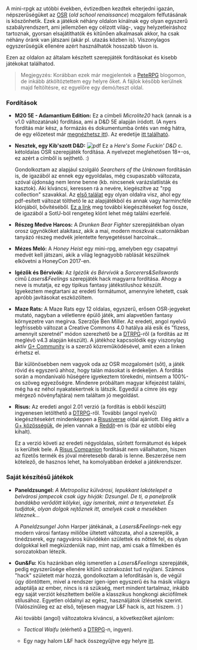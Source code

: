 A mini-rpgk az utóbbi években, évtizedben kezdtek elterjedni igazán, népszerűségüket az [OSR](https://en.wikipedia.org/wiki/Old_School_Revival) (*old school renaissance*) mozgalom felfutásának is köszönhetik. Ezek a játékok néhány oldalon kínálnak egy olyan egyszerű szabályrendszert, ami jellemzően egy célzott világ-, vagy helyzetleíráshoz tartoznak, gyorsan elsajátíthatók és kitűnően alkalmasak akkor, ha csak néhány óránk van játszani (akár pl. utazás közben is). Viszonylagos egyszerűségük ellenére azért használhatók hosszabb távon is.

Ezen az oldalon az általam készített szerepjáték fordításokat és kisebb játékokat találhatod.

> Megjegyzés: Korábban ezek már megjelentek a [PeteRPG](https://peterpghu.blogspot.hu/) blogomon, de inkább átköltöztettem egy helyre őket.
> A fájlok később kerülnek majd feltöltésre, ez egyelőre egy demó/teszt oldal.

### Fordítások

* **M20 5E - Adamantium Edition:** Ez a címbeli *Microlite20* hack (annak is a v1.0 változatának) fordítása, ami a D&D 5E alapján íródott. (A nyers fordítás már kész, a formázás és dokumentumba öntés van még hátra, de egy előzetest már [megnézhetsz itt](pdf/m20_5e_ae_hun_preview.pdf)). Az eredetije [itt található](https://microlite20.org/2017/10/02/on-facebook-m20-fifth-adamantine-edition-pdf/).
* **Nesztek, egy Kib'szott D&D:** ![pdf][pdficon] Ez a *Here's Some Fuckin' D&D* c. kétoldalas OSR szerepjáték fordítása. A nyelvezet meglehetősen 18+-os, ez azért a címből is sejthető. :)

    Gondolkoztam az alapjául szolgáló *Searchers of the Unknown* fordításán is, de igazából az ennek egy egyoldalas, még csupaszabb változata, szóval újdonság nem lenne benne (kb. nincsenek varázslatlisták és kasztok). Aki kíváncsi, keressen rá a nevére, kiegészítve az "rpg collection" szavakkal. Az [első találat](https://retroroleplaying.com/content/searchers-unknown-rpg-collection/%20target=) egy olyan oldalra visz, ahol egy pdf-esített változat tölthető le az alapjátékból és annak vagy harmincféle klónjából, bővítéséből. [Ez a link](https://searchersoftheunknown.wordpress.com/) meg további kiegészítéseket fog össze, de igazából a SotU-ból rengeteg klónt lehet még találni ezerfelé.
    
* **Részeg Medve Harcos:** A *Drunken Bear Fighter* szerepjátékban olyan orosz ügynököket alakítasz, akik a mai, modern moszkvai csatornákban tanyázó részeg medvék jelentette fenyegetéssel harcolnak...

* **Mézes Meló:** A *Honey Heist* egy mini-rpg, amelyben egy csapatnyi medvét kell játszani, akik a világ legnagyobb rablását készülnek elkövetni a HoneyCon 2017-en.

* **Igézők és Bérvívók:** Az *Igézők és Bérvívók* a *Sorcerers&Sellswords* című *Lasers&Feelings* szerepjáték hack magyarra fordítása. Ahogy a neve is mutatja, ez egy tipikus fantasy játékstílushoz készült. Igyekeztem megtartani az eredeti formátumot, amennyire lehetett, csak apróbb javításokat eszközöltem.

* **Maze Rats:** A Maze Rats egy 12 oldalas, egyszerű, erősen OSR-jegyeket mutató, nagyban a véletlenre épülő játék, ami alapvetően fantasy környezetre van megírva. Szerzője Ben Miller. Az eredeti, angol nyelvű legfrissebb változat a Creative Commons 4.0 hatálya alá esik és "fizess, amennyit szeretnél" módon szerezhető be a [DTRPG](http://drivethrurpg.com/product/197158/Maze-Rats)-ről (a fordítás az itt meglévő v4.3 alapján készült). A játékhoz kapcsolódik egy viszonylag aktív [G+ Community](https://plus.google.com/u/0/communities/107799620442785102328) is a szerző közreműködésével, amit ezen a linken érhetsz el.

    Bár különösebben nem vagyok oda az OSR mozgalomért (sőt), a játék rövid és egyszerű ahhoz, hogy talán másokat is érdekeljen. A fordítás során a mondanivaló hűségére igyekeztem törekedni, mintsem a 100%-os szöveg egyezőségre. Mindenre próbáltam magyar kifejezést találni, még ha ez néhol nyakatekertnek is látszik. Egyedül a címre (és egy mérgező növényfajtára) nem találtam jó megoldást.

* **Risus:** Az eredeti angol 2.01 verzió (a fordítás is ebből készült) ingyenesen letölthető a [DTRPG](http://www.drivethrurpg.com/product/170294/Risus-The-Anything-RPG)-ről. További (angol nyelvű) kiegészítésekért mindenképpen a [Risusiverse](http://www.risusiverse.com/) oldal ajánlott. Elég aktív a [G+ közösségük](https://plus.google.com/u/0/communities/103112350476294391123), de jelen vannak a [Reddit](https://www.reddit.com/r/risus/new/)-en is (bár ez utóbbi elég kihalt).

    Ez a verzió követi az eredeti négyoldalas, sűrített formátumot és képek is kerültek bele. A [Risus Companion](http://www.drivethrurpg.com/product/203657/Risus-Companion) fordítását nem vállalhatom, hiszen az fizetős termék és jóval méretesebb darab is lenne. Beszerzése nem kötelező, de hasznos lehet, ha komolyabban érdekel a játékrendszer. 

### Saját készítésű játékok

* **Paneldzsungel:** *A Metropolisz külvárosi, lepukkant lakótelepét a belvárosi jampecok csak úgy hívják: Dzsungel. De ti, a panelprolik bandákba verődött kölykei, úgy ismeritek, mint a tenyereteket. És tudjátok, olyan dolgok rejtőznek itt, amelyek csak a mesékben léteznek...*

    A *Paneldzsungel* John Harper játékának, a *Lasers&Feelings*-nek egy modern városi fantasy miliőbe ültetett változata, ahol a szereplők, a tinédzserek, egy nagyváros külvidékén születtek és nőttek fel, és olyan dolgokkal kell megküzdeniük nap, mint nap, ami csak a filmekben és sorozatokban létezik.

* **Gun&Fu:** Kis hazánkban elég ismeretlen a *Lasers&Feelings* szerepjáték, pedig egyszerűsége ellenére kitűnő szórakozást tud nyújtani. Számos "hack" született már hozzá, gondolkoztam a lefordításán is, de végül úgy döntöttem, mivel a rendszer igen-igen egyszerű és ha másik világra adaptálja az ember, nincs is rá szükség, mert mindent tartalmaz, inkább egy saját verziót készítettem belőle a klasszikus hongkongi akciófilmek stílusához. Egyetlen oldalnyi az egész, használjátok ízlésetek szerint. (Valószínűleg ez az első, teljesen magyar L&F hack is, azt hiszem. :) )

    Aki további (angol) változatokra kíváncsi, a következőket ajánlom:

    * *Tactical Waifu* (elérhető a [DTRPG](http://www.drivethrurpg.com/product/157352/Tactical-Waifu)-n, ingyen).

    * Egy nagy halom L&F hack összegyűjtve egy helyre [itt](https://rendedpress.blogspot.hu/2017/07/lasers-feelings-assorted-l-mods.html).

[pdficon]: pdf/icon_pdf_small.gif
